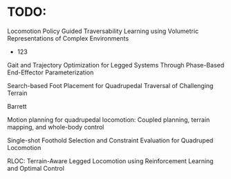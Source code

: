 # TODO:

Locomotion Policy Guided Traversability Learning using Volumetric Representations of Complex Environments

* 123

Gait and Trajectory Optimization for Legged Systems Through Phase-Based End-Effector Parameterization

Search-based Foot Placement for Quadrupedal Traversal of Challenging Terrain

Barrett

Motion planning for quadrupedal locomotion: Coupled planning, terrain mapping, and whole-body control

Single-shot Foothold Selection and Constraint Evaluation for Quadruped Locomotion

RLOC: Terrain-Aware Legged Locomotion using Reinforcement Learning and Optimal Control
